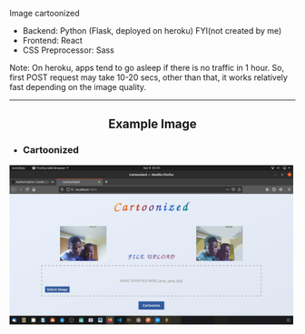 Image cartoonized

- Backend: Python (Flask, deployed on heroku) FYI(not created by me)
- Frontend: React
- CSS Preprocessor: Sass

Note: On heroku, apps tend to go asleep if there is no traffic in 1 hour. So, first POST request may take 10-20 secs, other than that, it works relatively fast depending on the image quality.

<hr>

<h2 align="center">Example Image</h2>

- <h3>Cartoonized</h3>
<img src="./Screenshot from 2021-04-08 03-24-32.png" style="width: 500px; max-width: 100%; height: auto"/>